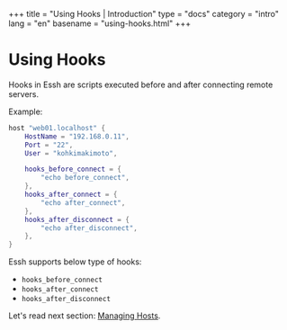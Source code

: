 +++
title = "Using Hooks | Introduction"
type = "docs"
category = "intro"
lang = "en"
basename = "using-hooks.html"
+++

# Using Hooks

Hooks in Essh are scripts executed before and after connecting remote servers.

Example:

~~~lua
host "web01.localhost" {
    HostName = "192.168.0.11",
    Port = "22",
    User = "kohkimakimoto",

    hooks_before_connect = {
        "echo before_connect",
    },
    hooks_after_connect = {
        "echo after_connect",
    },
    hooks_after_disconnect = {
        "echo after_disconnect",
    },
}
~~~

Essh supports below type of hooks:

* `hooks_before_connect`
* `hooks_after_connect`
* `hooks_after_disconnect`

Let's read next section: [Managing Hosts](managing-hosts.html).
